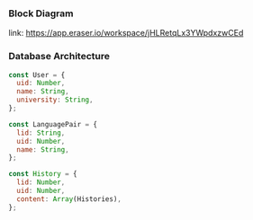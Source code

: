 ### Block Diagram

link: https://app.eraser.io/workspace/jHLRetqLx3YWpdxzwCEd

### Database Architecture

```javascript
const User = {
  uid: Number,
  name: String,
  university: String,
};

const LanguagePair = {
  lid: String,
  uid: Number,
  name: String,
};

const History = {
  lid: Number,
  uid: Number,
  content: Array(Histories),
};
```

